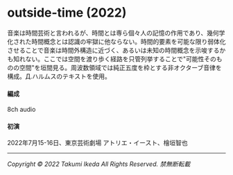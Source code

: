 # outside-time (2022)

音楽は時間芸術と言われるが、時間とは専ら個々人の記憶の作用であり、幾何学化された時間概念とは認識の牢獄に他ならない。時間的要素を可能な限り弱体化させることで音楽は時間外構造に近づく、あるいは未知の時間概念を示唆するかも知れない。ここでは空間を渡り歩く経路を只管列挙することで"可能性そのものの空間"を垣間見る。周波数領域では純正五度を枠とする非オクターブ音律を構成。Д.ハルムスのテキストを使用。

#### 編成
8ch audio

#### 初演
2022年7月15-16日、東京芸術劇場 アトリエ・イースト、檜垣智也

---
*Copyright © 2022 Takumi Ikeda All Rights Reserved. 禁無断転載*
